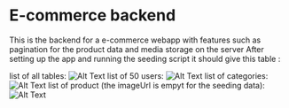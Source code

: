 # E-commerce backend

This is the backend for a e-commerce webapp with features such as pagination for the product data and media storage on the server
After setting up the app and running the seeding script it should give this table : 

list of all tables:
![Alt Text]("C:\Users\ishwa\Pictures\Screenshots\Screenshot77.png")
list of 50 users:
![Alt Text]("C:\Users\ishwa\Pictures\Screenshots\Screenshot76.png")
list of categories:
![Alt Text]("C:\Users\ishwa\Pictures\Screenshots\Screenshot75.png")
list of product (the imageUrl is empyt for the seeding data):
![Alt Text]("C:\Users\ishwa\Pictures\Screenshots\Screenshot74.png")


